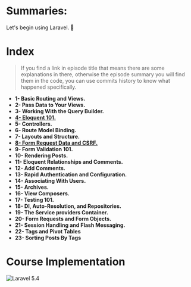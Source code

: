 # Summaries:
Let's begin using Laravel. :blue_heart:

# Index
> If you find a link in episode title that means there are some explanations in there, otherwise the episode summary you will find them in the code, you can use commits history to know what happened specifically.

* **1- Basic Routing and Views.** <br>
* **2- Pass Data to Your Views.** <br>
* **3- Working With the Query Builder.** <br>
* **[4- Eloquent 101.](./docs/4-eloquent.md)** <br>
* **5- Controllers.** <br>
* **6- Route Model Binding.** <br>
* **7- Layouts and Structure.** <br>
* **[8- Form Request Data and CSRF.](./docs/8-form-request.md)** <br>
* **9- Form Validation 101.** <br>
* **10- Rendering Posts.** <br>
* **11- Eloquent Relationships and Comments.** <br>
* **12- Add Comments.** <br>
* **13- Rapid Authentication and Configuration.** <br>
* **14- Associating With Users.** <br>
* **15- Archives.** <br>
* **16- View Composers.** <br>
* **17- Testing 101.** <br>
* **18- DI, Auto-Resolution, and Repositories.** <br>
* **19- The Service providers Container.** <br>
* **20- Form Requests and Form Objects.** <br>
* **21- Session Handling and Flash Messaging.** <br>
* **22- Tags and Pivot Tables** <br>
* **23- Sorting Posts By Tags** <br>

# Course Implementation
![Laravel 5.4]('./docs/images/laravel-5-implementation.png')
